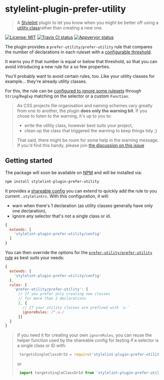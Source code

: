 stylelint-plugin-prefer-utility
===

> A [Stylelint] plugin to let you know when you might be better off using a [utility class][utility-class]rather than creating a new one.

[![License: MIT](https://img.shields.io/badge/License-MIT-yellow.svg)](https://opensource.org/licenses/MIT) [![Travis CI status](https://travis-ci.org/rhumaric/stylelint-plugin-prefer-utility.svg?branch=master)](https://travis-ci.org/rhumaric/stylelint-plugin-prefer-utility) [![Appveryor status](https://ci.appveyor.com/api/projects/status/iglqf8br12y2psrk/branch/master?svg=true)](https://ci.appveyor.com/project/rhumaric/stylelint-plugin-prefer-utility/branch/master)


The plugin provides a `prefer-utility/prefer-utility` rule that compares the number of declarations in each ruleset with a [configurable threshold][primary-option].

It warns you if that number is equal or below that threshold, so that you can avoid introducing a new rule for a so few properties.

You'll probably want to avoid certain rules, too. Like your utility classes for example... they're already utility classes.

For this, the rule can be [configured to ignore some rulesets][secondary-option-ignoreRules] through `String`/`RegExp` matching on the selector or a custom `Function`.

> As CSS projects file organisation and naming schemes vary greatly from one to another, the plugin **does only the warning bit**. If you chose to listen to the warning, it's up to you to:
>
> - write the utility class, however best suits your project,
> - clean up the class that triggered the warning to keep things tidy ;)
>
> That said, there might be room for some help in the warning message. If you'd find this handy, please join [the discussion on this issue][issue-message]

Getting started
---

The package will soon be available on [NPM] and will be installed via:

```sh
npm install stylelint-plugin-prefer-utility
```

It provides a [shareable config] you can extend to quickly add the rule to you current `.stylelintrc`. With this configuration, it will:

- warn when there's 1 declaration (as utility classes generally have only one declaration),
- ignore any selector that's not a single class or id.

```js
{
  extends: [
    'stylelint-plugin-prefer-utility/config'
  ]
}
```

You can then override the options for the [`prefer-utility/prefer-utility` rule][rule-prefer-utility] as best suits your needs:

```js
{
  extends: [
    'stylelint-plugin-prefer-utility/config'
  ],
  rules: [
    'prefer-utility/prefer-utility': [
      // If you prefer only creating new classes
      // for more than 2 declarations
      2, {
        // If your utility classes are prefixed with `u-`
        ignoreRules: /^.u-/
      }]
  ]
}
```

> If you need it for creating your own `ignoreRules`, you can reuse the helper function used by the shareable config for testing if a selector is a single class or ID with:
> ```js
>  targetsSingleClassOrId = require('stylelint-plugin-prefer-utility/lib/targetsSingleClassOrId')`
>  ```
> or
> ```js
>  import targetsSingleClassOrId from 'stylelint-plugin-prefer-utility/lib/targetsSingleClassOrId'`
>  ```

[Stylelint]: https://stylelint.io/
[shareable config]: https://stylelint.io/user-guide/configuration/#extends
[NPM]: https://www.npmjs.com/
[issue-message]: https://github.com/rhumaric/stylelint-plugin-prefer-utility/issues/5
[rule-prefer-utility]: rules/prefer-utility/README.md
[primary-option]: rules/prefer-utility/README.md#primay-option
[secondary-option-ignoreRules]: rules/prefer-utilty/README.md#ignoreRules
[utility-class]: https://slides.com/simonswiss/utility-first-all-the-rage#/